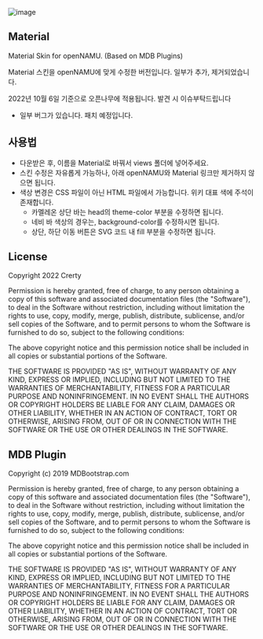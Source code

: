 ![image](https://user-images.githubusercontent.com/65072459/83278849-2e1bbb80-a20f-11ea-842a-1f2c1ef5d900.png)
## Material
Material Skin for openNAMU. (Based on MDB Plugins)

Material 스킨을 openNAMU에 맞게 수정한 버전입니다. 일부가 추가, 제거되었습니다.

2022년 10월 6일 기준으로 오픈나무에 적용됩니다. 발견 시 이슈부탁드립니다
 * 일부 버그가 있습니다. 패치 예정입니다.

## 사용법
 * 다운받은 후, 이름을 Material로 바꿔서 views 폴더에 넣어주세요.
 * 스킨 수정은 자유롭게 가능하나, 아래 openNAMU와 Material 링크만 제거하지 않으면 됩니다.
 * 색상 변경은 CSS 파일이 아닌 HTML 파일에서 가능합니다. 위키 대표 색에 주석이 존재합니다. 
     * 카멜레온 상단 바는 head의 theme-color 부분을 수정하면 됩니다.
     * 네비 바 색상의 경우는, background-color를 수정하시면 됩니다.
     * 상단, 하단 이동 버튼은 SVG 코드 내 fill 부분을 수정하면 됩니다.

## License
Copyright 2022 Crerty

Permission is hereby granted, free of charge, to any person obtaining a copy of this software and associated documentation files (the "Software"), to deal in the Software without restriction, including without limitation the rights to use, copy, modify, merge, publish, distribute, sublicense, and/or sell copies of the Software, and to permit persons to whom the Software is furnished to do so, subject to the following conditions:

The above copyright notice and this permission notice shall be included in all copies or substantial portions of the Software.

THE SOFTWARE IS PROVIDED "AS IS", WITHOUT WARRANTY OF ANY KIND, EXPRESS OR IMPLIED, INCLUDING BUT NOT LIMITED TO THE WARRANTIES OF MERCHANTABILITY, FITNESS FOR A PARTICULAR PURPOSE AND NONINFRINGEMENT. IN NO EVENT SHALL THE AUTHORS OR COPYRIGHT HOLDERS BE LIABLE FOR ANY CLAIM, DAMAGES OR OTHER LIABILITY, WHETHER IN AN ACTION OF CONTRACT, TORT OR OTHERWISE, ARISING FROM, OUT OF OR IN CONNECTION WITH THE SOFTWARE OR THE USE OR OTHER DEALINGS IN THE SOFTWARE.

## MDB Plugin
Copyright (c) 2019 MDBootstrap.com

Permission is hereby granted, free of charge, to any person obtaining a copy of this software and associated documentation files (the "Software"), to deal in the Software without restriction, including without limitation the rights to use, copy, modify, merge, publish, distribute, sublicense, and/or sell copies of the Software, and to permit persons to whom the Software is furnished to do so, subject to the following conditions:

The above copyright notice and this permission notice shall be included in all copies or substantial portions of the Software.

THE SOFTWARE IS PROVIDED "AS IS", WITHOUT WARRANTY OF ANY KIND, EXPRESS OR IMPLIED, INCLUDING BUT NOT LIMITED TO THE WARRANTIES OF MERCHANTABILITY, FITNESS FOR A PARTICULAR PURPOSE AND NONINFRINGEMENT. IN NO EVENT SHALL THE AUTHORS OR COPYRIGHT HOLDERS BE LIABLE FOR ANY CLAIM, DAMAGES OR OTHER LIABILITY, WHETHER IN AN ACTION OF CONTRACT, TORT OR OTHERWISE, ARISING FROM, OUT OF OR IN CONNECTION WITH THE SOFTWARE OR THE USE OR OTHER DEALINGS IN THE SOFTWARE.
